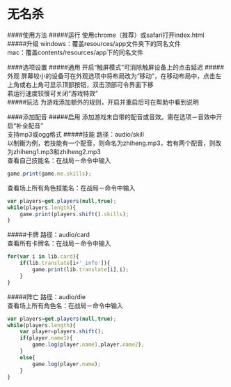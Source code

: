 # 无名杀

####使用方法
#####运行
使用chrome（推荐）或safari打开index.html<br>
#####升级
windows：覆盖resources/app文件夹下的同名文件<br>
mac：覆盖contents/resources/app下的同名文件

####选项设置
#####通用
开启“触屏模式”可消除触屏设备上的点击延迟
#####外观
屏幕较小的设备可在外观选项中将布局改为“移动”，在移动布局中，点击左上角或右上角可显示顶部按钮，双击顶部可令界面下移<br>
若运行速度较慢可关闭“游戏特效”<br>
#####玩法
为游戏添加额外的规则，开启并重启后可在帮助中看到说明

####添加配音
#####启用
添加游戏未自带的配音或音效。需在选项－音效中开启“补全配音”<br>
支持mp3或ogg格式
#####技能
路径：audio/skill<br>
以制衡为例，若技能有一个配音，则命名为zhiheng.mp3，若有两个配音，则改为zhiheng1.mp3和zhiheng2.mp3<br>
查看自己技能名：在战局－命令中输入
````javascript
game.print(game.me.skills);
````
查看场上所有角色技能名：在战局－命令中输入
````javascript
var players=get.players(null,true);
while(players.length){
    game.print(players.shift().skills);
}
````
#####卡牌
路径：audio/card<br>
查看所有卡牌名：在战局－命令中输入
````javascript
for(var i in lib.card){
    if(lib.translate[i+'_info']){
        game.print(lib.translate[i],i);
    }
}
````
#####阵亡
路径：audio/die<br>
查看场上所有角色名：在战局－命令中输入
````javascript
var players=get.players(null,true);
while(players.length){
    var player=players.shift();
    if(player.name1){
        game.log(player.name1,player.name2);
    }
    else{
        game.log(player.name);
    }
}
````
